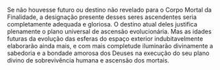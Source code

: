 ﻿Se não houvesse futuro ou destino não revelado para o Corpo Mortal da Finalidade, a designação presente desses seres ascendentes seria completamente adequada e gloriosa. O destino atual deles justifica plenamente o plano universal de ascensão evolucionária. Mas as idades futuras da evolução das esferas do espaço exterior indubitavelmente  elaborarão ainda mais, e com mais completude iluminarão divinamente a sabedoria e a bondade amorosa dos Deuses na execução do seu plano divino de sobrevivência humana e ascensão dos mortais.